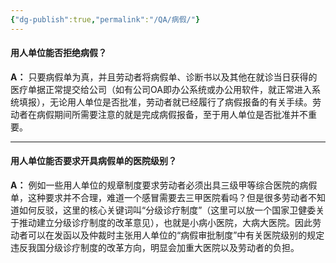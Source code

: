 ```yaml
---
{"dg-publish":true,"permalink":"/QA/病假/"}
---
```



#### 用人单位能否拒绝病假？  
**A：** 只要病假单为真，并且劳动者将病假单、诊断书以及其他在就诊当日获得的医疗单据正常提交给公司（如有公司OA即办公系统或办公用软件，就正常进入系统填报），无论用人单位是否批准，劳动者就已经履行了病假报备的有关手续。劳动者在病假期间所需要注意的就是完成病假报备，至于用人单位是否批准并不重要。

---

#### 用人单位能否要求开具病假单的医院级别？  
**A：** 例如一些用人单位的规章制度要求劳动者必须出具三级甲等综合医院的病假单，这种要求并不合理，难道一个感冒需要去三甲医院看吗？但是很多劳动者不知道如何反驳，这里的核心关键词叫“分级诊疗制度”（这里可以放一个国家卫健委关于推动建立分级诊疗制度的改革意见），也就是小病小医院，大病大医院。因此劳动者可以在发函以及仲裁时主张用人单位的“病假审批制度”中有关医院级别的规定违反我国分级诊疗制度的改革方向，明显会加重大医院以及劳动者的负担。